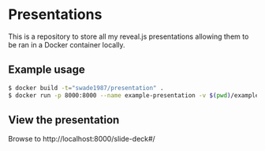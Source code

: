 # Presentations

This is a repository to store all my reveal.js presentations allowing them to be ran in a Docker container locally.

## Example usage

```bash
$ docker build -t="swade1987/presentation" .
$ docker run -p 8000:8000 --name example-presentation -v $(pwd)/example-presentation:/opt/reveal.js/slide-deck -d "swade1987/presentation"
```

## View the presentation

Browse to http://localhost:8000/slide-deck#/